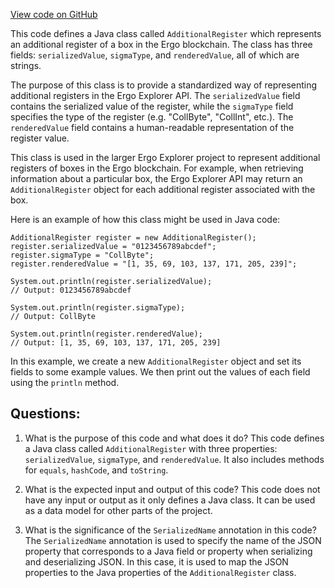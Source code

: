 [View code on GitHub](https://github.com/ergoplatform/ergo-appkit/java-client-generated/src/main/java/org/ergoplatform/explorer/client/model/AdditionalRegister.java)

This code defines a Java class called `AdditionalRegister` which represents an additional register of a box in the Ergo blockchain. The class has three fields: `serializedValue`, `sigmaType`, and `renderedValue`, all of which are strings. 

The purpose of this class is to provide a standardized way of representing additional registers in the Ergo Explorer API. The `serializedValue` field contains the serialized value of the register, while the `sigmaType` field specifies the type of the register (e.g. "CollByte", "CollInt", etc.). The `renderedValue` field contains a human-readable representation of the register value.

This class is used in the larger Ergo Explorer project to represent additional registers of boxes in the Ergo blockchain. For example, when retrieving information about a particular box, the Ergo Explorer API may return an `AdditionalRegister` object for each additional register associated with the box.

Here is an example of how this class might be used in Java code:

```
AdditionalRegister register = new AdditionalRegister();
register.serializedValue = "0123456789abcdef";
register.sigmaType = "CollByte";
register.renderedValue = "[1, 35, 69, 103, 137, 171, 205, 239]";

System.out.println(register.serializedValue);
// Output: 0123456789abcdef

System.out.println(register.sigmaType);
// Output: CollByte

System.out.println(register.renderedValue);
// Output: [1, 35, 69, 103, 137, 171, 205, 239]
```

In this example, we create a new `AdditionalRegister` object and set its fields to some example values. We then print out the values of each field using the `println` method.
## Questions: 
 1. What is the purpose of this code and what does it do?
   This code defines a Java class called `AdditionalRegister` with three properties: `serializedValue`, `sigmaType`, and `renderedValue`. It also includes methods for `equals`, `hashCode`, and `toString`.

2. What is the expected input and output of this code?
   This code does not have any input or output as it only defines a Java class. It can be used as a data model for other parts of the project.

3. What is the significance of the `SerializedName` annotation in this code?
   The `SerializedName` annotation is used to specify the name of the JSON property that corresponds to a Java field or property when serializing and deserializing JSON. In this case, it is used to map the JSON properties to the Java properties of the `AdditionalRegister` class.